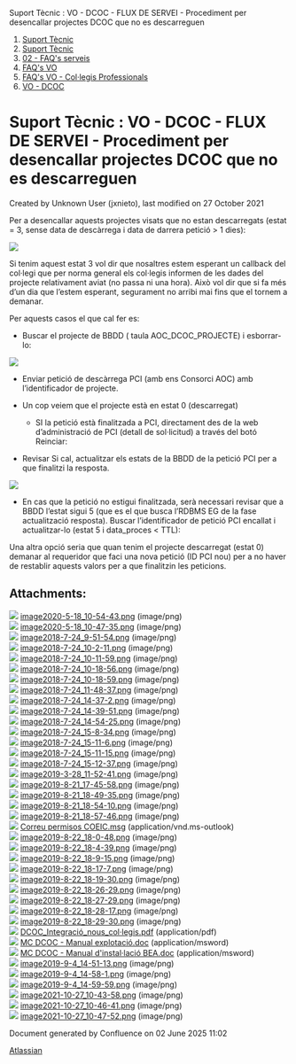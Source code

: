 Suport Tècnic : VO - DCOC - FLUX DE SERVEI - Procediment per desencallar projectes DCOC que no es descarreguen  

1.  [Suport Tècnic](index.md)
2.  [Suport Tècnic](13893782.md)
3.  [02 - FAQ's serveis](26313393.md)
4.  [FAQ's VO](28705575.md)
5.  [FAQ's VO - Col·legis Professionals](28705581.md)
6.  [VO - DCOC](VO---DCOC_36340967.md)

Suport Tècnic : VO - DCOC - FLUX DE SERVEI - Procediment per desencallar projectes DCOC que no es descarreguen
==============================================================================================================

Created by Unknown User (jxnieto), last modified on 27 October 2021

Per a desencallar aquests projectes visats que no estan descarregats (estat = 3, sense data de descàrrega i data de darrera petició > 1 dies):

![](attachments/64978983/64979026.png)

  

Si tenim aquest estat 3 vol dir que nosaltres estem esperant un callback del col·legi que per norma general els col·legis informen de les dades del projecte relativament aviat (no passa ni una hora). Això vol dir que si fa més d’un dia que l’estem esperant, segurament no arribi mai fins que el tornem a demanar.

Per aquests casos el que cal fer es:

*   Buscar el projecte de BBDD ( taula AOC\_DCOC\_PROJECTE) i esborrar-lo:

![](attachments/64978983/64979027.png)

*   Enviar petició de descàrrega PCI (amb ens Consorci AOC) amb l’identificador de projecte.
*   Un cop veiem que el projecte està en estat 0 (descarregat)
    *   SI la petició està finalitzada a PCI, directament des de la web d’administració de PCI (detall de sol·licitud) a través del botó Reinciar:

*   Revisar Si cal, actualitzar els estats de la BBDD de la petició PCI per a que finalitzi la resposta.

![](attachments/64978983/64979028.png)

*   En cas que la petició no estigui finalitzada, serà necessari revisar que a BBDD l’estat sigui 5 (que es el que busca l’RDBMS EG de la fase actualització resposta). Buscar l’identificador de petició PCI encallat i actualitzar-lo (estat 5 i data\_proces < TTL):

  

Una altra opció seria que quan tenim el projecte descarregat (estat 0) demanar al requeridor que faci una nova petició (ID PCI nou) per a no haver de restablir aquests valors per a que finalitzin les peticions.

  

Attachments:
------------

![](images/icons/bullet_blue.gif) [image2020-5-18\_10-54-43.png](attachments/64978983/64978984.png) (image/png)  
![](images/icons/bullet_blue.gif) [image2020-5-18\_10-47-35.png](attachments/64978983/64978985.png) (image/png)  
![](images/icons/bullet_blue.gif) [image2018-7-24\_9-51-54.png](attachments/64978983/64978986.png) (image/png)  
![](images/icons/bullet_blue.gif) [image2018-7-24\_10-2-11.png](attachments/64978983/64978987.png) (image/png)  
![](images/icons/bullet_blue.gif) [image2018-7-24\_10-11-59.png](attachments/64978983/64978988.png) (image/png)  
![](images/icons/bullet_blue.gif) [image2018-7-24\_10-18-56.png](attachments/64978983/64978989.png) (image/png)  
![](images/icons/bullet_blue.gif) [image2018-7-24\_10-18-59.png](attachments/64978983/64978990.png) (image/png)  
![](images/icons/bullet_blue.gif) [image2018-7-24\_11-48-37.png](attachments/64978983/64978991.png) (image/png)  
![](images/icons/bullet_blue.gif) [image2018-7-24\_14-37-2.png](attachments/64978983/64978992.png) (image/png)  
![](images/icons/bullet_blue.gif) [image2018-7-24\_14-39-51.png](attachments/64978983/64978993.png) (image/png)  
![](images/icons/bullet_blue.gif) [image2018-7-24\_14-54-25.png](attachments/64978983/64978994.png) (image/png)  
![](images/icons/bullet_blue.gif) [image2018-7-24\_15-8-34.png](attachments/64978983/64978995.png) (image/png)  
![](images/icons/bullet_blue.gif) [image2018-7-24\_15-11-6.png](attachments/64978983/64978996.png) (image/png)  
![](images/icons/bullet_blue.gif) [image2018-7-24\_15-11-15.png](attachments/64978983/64978997.png) (image/png)  
![](images/icons/bullet_blue.gif) [image2018-7-24\_15-12-37.png](attachments/64978983/64978998.png) (image/png)  
![](images/icons/bullet_blue.gif) [image2019-3-28\_11-52-41.png](attachments/64978983/64978999.png) (image/png)  
![](images/icons/bullet_blue.gif) [image2019-8-21\_17-45-58.png](attachments/64978983/64979000.png) (image/png)  
![](images/icons/bullet_blue.gif) [image2019-8-21\_18-49-35.png](attachments/64978983/64979001.png) (image/png)  
![](images/icons/bullet_blue.gif) [image2019-8-21\_18-54-10.png](attachments/64978983/64979002.png) (image/png)  
![](images/icons/bullet_blue.gif) [image2019-8-21\_18-57-46.png](attachments/64978983/64979003.png) (image/png)  
![](images/icons/bullet_blue.gif) [Correu permisos COEIC.msg](attachments/64978983/64979004.msg) (application/vnd.ms-outlook)  
![](images/icons/bullet_blue.gif) [image2019-8-22\_18-0-48.png](attachments/64978983/64979005.png) (image/png)  
![](images/icons/bullet_blue.gif) [image2019-8-22\_18-4-39.png](attachments/64978983/64979006.png) (image/png)  
![](images/icons/bullet_blue.gif) [image2019-8-22\_18-9-15.png](attachments/64978983/64979007.png) (image/png)  
![](images/icons/bullet_blue.gif) [image2019-8-22\_18-17-7.png](attachments/64978983/64979008.png) (image/png)  
![](images/icons/bullet_blue.gif) [image2019-8-22\_18-19-30.png](attachments/64978983/64979009.png) (image/png)  
![](images/icons/bullet_blue.gif) [image2019-8-22\_18-26-29.png](attachments/64978983/64979010.png) (image/png)  
![](images/icons/bullet_blue.gif) [image2019-8-22\_18-27-29.png](attachments/64978983/64979011.png) (image/png)  
![](images/icons/bullet_blue.gif) [image2019-8-22\_18-28-17.png](attachments/64978983/64979012.png) (image/png)  
![](images/icons/bullet_blue.gif) [image2019-8-22\_18-29-30.png](attachments/64978983/64979013.png) (image/png)  
![](images/icons/bullet_blue.gif) [DCOC\_Integració\_nous\_col·legis.pdf](attachments/64978983/64979014.pdf) (application/pdf)  
![](images/icons/bullet_blue.gif) [MC DCOC - Manual explotació.doc](attachments/64978983/64979015.doc) (application/msword)  
![](images/icons/bullet_blue.gif) [MC DCOC - Manual d'instal·lació BEA.doc](attachments/64978983/64979016.doc) (application/msword)  
![](images/icons/bullet_blue.gif) [image2019-9-4\_14-51-13.png](attachments/64978983/64979017.png) (image/png)  
![](images/icons/bullet_blue.gif) [image2019-9-4\_14-58-1.png](attachments/64978983/64979018.png) (image/png)  
![](images/icons/bullet_blue.gif) [image2019-9-4\_14-59-59.png](attachments/64978983/64979019.png) (image/png)  
![](images/icons/bullet_blue.gif) [image2021-10-27\_10-43-58.png](attachments/64978983/64979026.png) (image/png)  
![](images/icons/bullet_blue.gif) [image2021-10-27\_10-46-41.png](attachments/64978983/64979027.png) (image/png)  
![](images/icons/bullet_blue.gif) [image2021-10-27\_10-47-52.png](attachments/64978983/64979028.png) (image/png)  

Document generated by Confluence on 02 June 2025 11:02

[Atlassian](http://www.atlassian.com/)